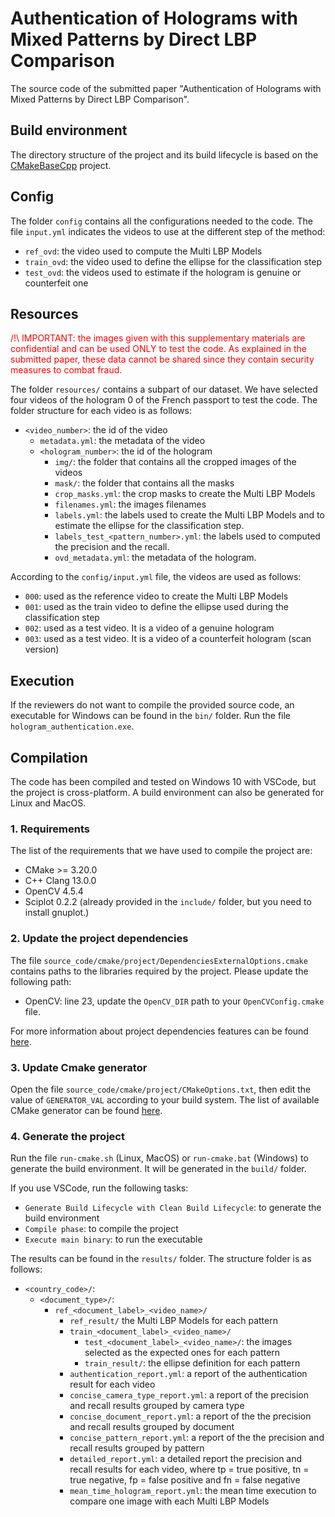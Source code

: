 # Authentication of Holograms with Mixed Patterns by Direct LBP Comparison

The source code of the submitted paper "Authentication of Holograms with Mixed Patterns by Direct LBP Comparison".

## Build environment

The directory structure of the project and its build lifecycle is based on the [CMakeBaseCpp](https://github.com/josephgarnier/cpp-starter-project-cmake) project.

## Config

The folder `config` contains all the configurations needed to the code.
The file `input.yml` indicates the videos to use at the different step of the method:

- `ref_ovd`: the video used to compute the Multi LBP Models
- `train_ovd`: the video used to define the ellipse for the classification step
- `test_ovd`: the videos used to estimate if the hologram is genuine or counterfeit one

## Resources

<span style="color:red">/!\ IMPORTANT: the images given with this supplementary materials are confidential and can be used ONLY to test the code. As explained in the submitted paper, these data cannot be shared since they contain security measures to combat fraud.</span>

The folder `resources/` contains a subpart of our dataset. We have selected four videos of the hologram 0 of the French passport to test the code. The folder structure for each video is as follows:

- `<video_number>`: the id of the video
  - `metadata.yml`: the metadata of the video
  - `<hologram_number>`: the id of the hologram
    - `img/`: the folder that contains all the cropped images of the videos
    - `mask/`: the folder that contains all the masks
    - `crop_masks.yml`: the crop masks to create the Multi LBP Models
    - `filenames.yml`: the images filenames
    - `labels.yml`: the labels used to create the Multi LBP Models and to estimate the ellipse for the classification step.
    - `labels_test_<pattern_number>.yml`: the labels used to computed the precision and the recall.
    - `ovd_metadata.yml`: the metadata of the hologram.

According to the `config/input.yml` file, the videos are used as follows:

- `000`: used as the reference video to create the Multi LBP Models
- `001`: used as the train video to define the ellipse used during the classification step
- `002`: used as a test video. It is a video of a genuine hologram
- `003`: used as a test video. It is a video of a counterfeit hologram (scan version)

## Execution

If the reviewers do not want to compile the provided source code, an executable for Windows can be found in the `bin/` folder. Run the file `hologram_authentication.exe`.

## Compilation

The code has been compiled and tested on Windows 10 with VSCode, but the project is cross-platform. A build environment can also be generated for Linux and MacOS.

### 1. Requirements

The list of the requirements that we have used to compile the project are:

- CMake >= 3.20.0
- C++ Clang 13.0.0
- OpenCV 4.5.4
- Sciplot 0.2.2 (already provided in the `include/` folder, but you need to install gnuplot.)

### 2. Update the project dependencies

The file `source_code/cmake/project/DependenciesExternalOptions.cmake` contains paths to the libraries required by the project. Please update the following path:

- OpenCV: line 23, update the `OpenCV_DIR` path to your `OpenCVConfig.cmake` file.

For more information about project dependencies features can be found [here](https://github.com/josephgarnier/cpp-starter-project-cmake).

### 3. Update Cmake generator

Open the file `source_code/cmake/project/CMakeOptions.txt`, then edit the value of `GENERATOR_VAL` according to your build system. The list of available CMake generator can be found [here](https://cmake.org/cmake/help/latest/manual/cmake-generators.7.html).

### 4. Generate the project

Run the file `run-cmake.sh` (Linux, MacOS) or `run-cmake.bat` (Windows) to generate the build environment. It will be generated in the `build/` folder.

If you use VSCode, run the following tasks:

- `Generate Build Lifecycle with Clean Build Lifecycle`: to generate the build environment
- `Compile phase`: to compile the project
- `Execute main binary`: to run the executable

The results can be found in the `results/` folder. The structure folder is as follows:

- `<country_code>/`:
  - `<document_type>/`:
    - `ref_<document_label>_<video_name>/`
      - `ref_result/` the Multi LBP Models for each pattern
      - `train_<document_label>_<video_name>/`
        - `test_<document_label>_<video_name>/`: the images selected as the expected ones for each pattern
        - `train_result/`: the ellipse definition for each pattern
      - `authentication_report.yml`: a report of the authentication result for each video
      - `concise_camera_type_report.yml`: a report of the precision and recall results grouped by camera type
      - `concise_document_report.yml`: a report of the the precision and recall results grouped by document
      - `concise_pattern_report.yml`: a report of the the precision and recall results grouped by pattern
      - `detailed_report.yml`: a detailed report the precision and recall results for each video, where tp = true positive, tn = true negative, fp = false positive and fn = false negative
      - `mean_time_hologram_report.yml`: the mean time execution to compare one image with each Multi LBP Models

